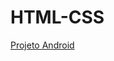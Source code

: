 # HTML-CSS


 <a href= "https://lucashv68.github.io/HTML-CSS/CSS%20-%20Modulo%202/Projeto%20android/android.html">Projeto Android</a>

